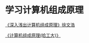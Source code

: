 # 学习计算机组成原理


[《深入浅出计算机组成原理》徐文浩](https://time.geekbang.org/column/intro/170)

[《计算机组成原理(哈工大)》](计算机组成原理/计算机组成原理.md)



